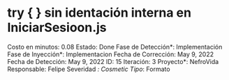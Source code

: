# try { } sin identación interna en IniciarSesioon.js

Costo en minutos: 0.08
Estado: Done
Fase de Detección*: Implementación
Fase de Inyección*: Implementacion
Fecha de Corrección: May 9, 2022
Fecha de Detección: May 9, 2022
ID: 15
Iteración: 3
Proyecto*: NefroVida
Responsable: Felipe
Severidad *: Cosmetic
Tipo*: Formato